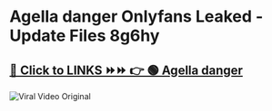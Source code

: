 
 # Agella danger Onlyfans Leaked - Update Files 8g6hy

## <h2><a href="https://clipsfans.com/Agella_danger&ref=git">🔗 Click to LINKS ⏩⏩ 👉 🟢 Agella danger </a></h2>

<a href="https://clipsfans.com/Agella_danger&ref=git" rel="nofollow" data-target="animated-image.originalLink"><img src="https://i.ibb.co.com/xMMVF88/686577567.gif" alt="Viral Video Original" style="max-width: 100%; display: inline-block;" data-target="animated-image.originalImage"></a>

